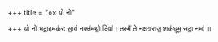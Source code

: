 +++
title = "०४ यो नो"

+++
यो नो॑ भद्रा॒हमक॑रः सा॒यं नक्त॑मथो॒ दिवा॑। तस्मै॑ ते नक्षत्रराज॒ शक॑धूम॒ सदा॒ नमः॑ ॥